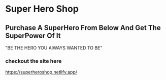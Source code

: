 # Super Hero Shop
## Purchase A SuperHero From Below And Get The SuperPower Of It 
"BE THE HERO YOU AlWAYS WANTED TO BE"

### checkout the site here
https://superheroshop.netlify.app/





